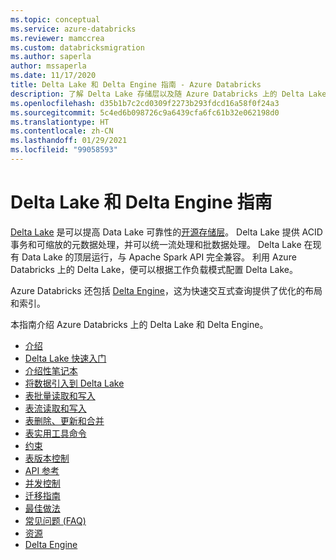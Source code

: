 ```yaml
---
ms.topic: conceptual
ms.service: azure-databricks
ms.reviewer: mamccrea
ms.custom: databricksmigration
ms.author: saperla
author: mssaperla
ms.date: 11/17/2020
title: Delta Lake 和 Delta Engine 指南 - Azure Databricks
description: 了解 Delta Lake 存储层以及随 Azure Databricks 上的 Delta Lake 提供的优化。
ms.openlocfilehash: d35b1b7c2cd0309f2273b293fdcd16a58f0f24a3
ms.sourcegitcommit: 5c4ed6b098726c9a6439cfa6fc61b32e062198d0
ms.translationtype: HT
ms.contentlocale: zh-CN
ms.lasthandoff: 01/29/2021
ms.locfileid: "99058593"
---
```

# <a name="delta-lake-and-delta-engine-guide"></a>Delta Lake 和 Delta Engine 指南

[Delta Lake](https://delta.io) 是可以提高 Data Lake 可靠性的[开源存储层](https://github.com/delta-io/delta)。 Delta Lake 提供 ACID 事务和可缩放的元数据处理，并可以统一流处理和批数据处理。 Delta Lake 在现有 Data Lake 的顶层运行，与 Apache Spark API 完全兼容。 利用 Azure Databricks 上的 Delta Lake，便可以根据工作负载模式配置 Delta Lake。

Azure Databricks 还包括 [Delta Engine](optimizations/index.md)，这为快速交互式查询提供了优化的布局和索引。

本指南介绍 Azure Databricks 上的 Delta Lake 和 Delta Engine。

* [介绍](delta-intro.md)
* [Delta Lake 快速入门](quick-start.md)
* [介绍性笔记本](intro-notebooks.md)
* [将数据引入到 Delta Lake](delta-ingest.md)
* [表批量读取和写入](delta-batch.md)
* [表流读取和写入](delta-streaming.md)
* [表删除、更新和合并](delta-update.md)
* [表实用工具命令](delta-utility.md)
* [约束](delta-constraints.md)
* [表版本控制](versioning.md)
* [API 参考](delta-apidoc.md)
* [并发控制](concurrency-control.md)
* [迁移指南](porting.md)
* [最佳做法](best-practices.md)
* [常见问题 (FAQ)](delta-faq.md)
* [资源](delta-resources.md)
* [Delta Engine](optimizations/index.md)
